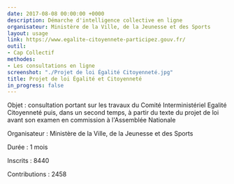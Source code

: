 ```yaml
---
date: 2017-08-08 00:00:00 +0000
description: Démarche d'intelligence collective en ligne
organisateur: Ministère de la Ville, de la Jeunesse et des Sports
layout: usage
link: https://www.egalite-citoyennete-participez.gouv.fr/
outil:
- Cap Collectif
methodes:
- Les consultations en ligne
screenshot: "./Projet de loi Égalité Citoyenneté.jpg"
title: Projet de loi Égalité et Citoyenneté
in_progress: false
---
```



Objet : consultation portant sur les travaux du Comité Interministériel Egalité Citoyenneté puis, dans un second temps, à partir du texte du projet de loi avant son examen en commission à l'Assemblée Nationale

Organisateur : Ministère de la Ville, de la Jeunesse et des Sports

Durée : 1 mois

Inscrits : 8440

Contributions : 2458